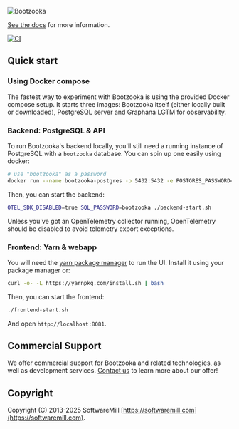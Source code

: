 ![Bootzooka](https://github.com/softwaremill/bootzooka/raw/master/banner.png)

[See the docs](http://softwaremill.github.io/bootzooka/) for more information.

[![ CI ](https://github.com/softwaremill/bootzooka/workflows/Bootzooka%20CI/badge.svg)](https://github.com/softwaremill/bootzooka/actions?query=workflow%3A%22Bootzooka+CI%22)

## Quick start

### Using Docker compose

The fastest way to experiment with Bootzooka is using the provided Docker compose setup. It starts three images:
Bootzooka itself (either locally built or downloaded), PostgreSQL server and Graphana LGTM for observability.

### Backend: PostgreSQL & API

To run Bootzooka's backend locally, you'll still need a running instance of PostgreSQL with a `bootzooka` database.
You can spin up one easily using docker:

```sh
# use "bootzooka" as a password
docker run --name bootzooka-postgres -p 5432:5432 -e POSTGRES_PASSWORD=bootzooka -e POSTGRES_DB=bootzooka -d postgres
```

Then, you can start the backend:

```sh
OTEL_SDK_DISABLED=true SQL_PASSWORD=bootzooka ./backend-start.sh
```

Unless you've got an OpenTelemetry collector running, OpenTelemetry should be disabled to avoid telemetry export
exceptions.

### Frontend: Yarn & webapp

You will need the [yarn package manager](https://yarnpkg.com) to run the UI. Install it using your package manager or:

```sh
curl -o- -L https://yarnpkg.com/install.sh | bash
```

Then, you can start the frontend:

```sh
./frontend-start.sh
```

And open `http://localhost:8081`.

## Commercial Support

We offer commercial support for Bootzooka and related technologies, as well as development services. [Contact us](https://softwaremill.com) to learn more about our offer!

## Copyright

Copyright (C) 2013-2025 SoftwareMill [https://softwaremill.com](https://softwaremill.com).
